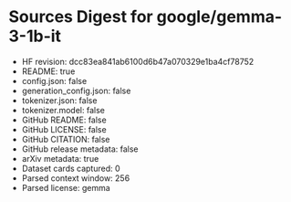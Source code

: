 # Sources Digest for google/gemma-3-1b-it
- HF revision: dcc83ea841ab6100d6b47a070329e1ba4cf78752
- README: true
- config.json: false
- generation_config.json: false
- tokenizer.json: false
- tokenizer.model: false
- GitHub README: false
- GitHub LICENSE: false
- GitHub CITATION: false
- GitHub release metadata: false
- arXiv metadata: true
- Dataset cards captured: 0
- Parsed context window: 256
- Parsed license: gemma
